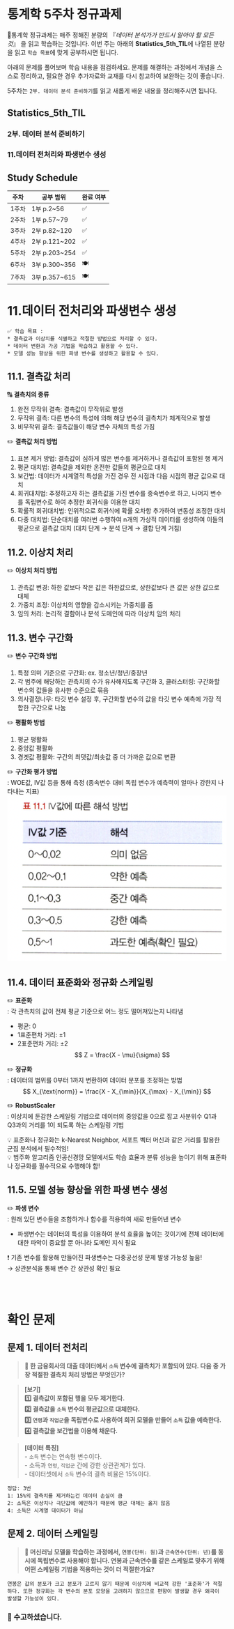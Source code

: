 # 통계학 5주차 정규과제

📌통계학 정규과제는 매주 정해진 분량의 『*데이터 분석가가 반드시 알아야 할 모든 것*』 을 읽고 학습하는 것입니다. 이번 주는 아래의 **Statistics_5th_TIL**에 나열된 분량을 읽고 `학습 목표`에 맞게 공부하시면 됩니다.

아래의 문제를 풀어보며 학습 내용을 점검하세요. 문제를 해결하는 과정에서 개념을 스스로 정리하고, 필요한 경우 추가자료와 교재를 다시 참고하여 보완하는 것이 좋습니다.

5주차는 `2부. 데이터 분석 준비하기`를 읽고 새롭게 배운 내용을 정리해주시면 됩니다.


## Statistics_5th_TIL

### 2부. 데이터 분석 준비하기
### 11.데이터 전처리와 파생변수 생성



## Study Schedule

|주차 | 공부 범위     | 완료 여부 |
|----|----------------|----------|
|1주차| 1부 p.2~56     | ✅      |
|2주차| 1부 p.57~79    | ✅      | 
|3주차| 2부 p.82~120   | ✅      | 
|4주차| 2부 p.121~202  | ✅      | 
|5주차| 2부 p.203~254  | ✅      | 
|6주차| 3부 p.300~356  | 🍽️      | 
|7주차| 3부 p.357~615  | 🍽️      | 

<!-- 여기까진 그대로 둬 주세요-->

# 11.데이터 전처리와 파생변수 생성

```
✅ 학습 목표 :
* 결측값과 이상치를 식별하고 적절한 방법으로 처리할 수 있다.
* 데이터 변환과 가공 기법을 학습하고 활용할 수 있다.
* 모델 성능 향상을 위한 파생 변수를 생성하고 활용할 수 있다.
```


## 11.1. 결측값 처리
<!-- 새롭게 배운 내용을 자유롭게 정리해주세요. -->

🔠 __결측치의 종류__
1. 완전 무작위 결측: 결측값이 무작위로 발생
2. 무작위 결측: 다른 변수의 특성에 의해 해당 변수의 결측치가 체계적으로 발생
3. 비무작위 결측: 결측값들이 해당 변수 자체의 특성 가짐

✏️ __결측값 처리 방법__
1. 표본 제거 방법: 결측값이 심하게 많은 변수를 제거하거나 결측값이 포함된 행 제거
2. 평균 대치법: 결측값을 제외한 온전한 값들의 평균으로 대치
3. 보간법: 데이터가 시계열적 특성을 가진 경우 전 시점과 다음 시점의 평균 값으로 대치
4. 회귀대치법: 추정하고자 하는 결측값을 가진 변수를 종속변수로 하고, 나머지 변수를 독립변수로 하여 추정한 회귀식을 이용한 대치
5. 확률적 회귀대치법: 인위적으로 회귀식에 확률 오차항 추가하여 변동성 조정한 대치
6. 다중 대치법: 단순대치를 여러번 수행하여 n개의 가상적 데이터를 생성하여 이들의 평균으로 결측값 대치 (대치 단계 → 분석 단계 → 결합 단계 거침)


## 11.2. 이상치 처리
<!-- 새롭게 배운 내용을 자유롭게 정리해주세요. -->

✏️ __이상치 처리 방법__
1. 관측값 변경: 하한 값보다 작은 값은 하한값으로, 상한값보다 큰 값은 상한 값으로 대체
2. 가중치 조정: 이상치의 영향을 감소시키는 가중치를 줌
3. 임의 처리: 논리적 결함이나 분석 도메인에 따라 이상치 임의 처리
## 11.3. 변수 구간화
<!-- 새롭게 배운 내용을 자유롭게 정리해주세요. -->
✏️ __변수 구간화 방법__
1. 특정 의미 기준으로 구간화: ex. 청소년/청년/중장년
2. 각 범주에 해당하는 관측치의 수가 유사해지도록  구간화
3, 클러스터링: 구간화할 변수의 값들을 유사한 수준으로 묶음
4. 의사결정나무: 타깃 변수 설정 후, 구간화할 변수의 값을 타깃 변수 예측에 가장 적합한 구간으로 나눔

✏️ __평활화 방법__
1. 평균 평활화
2. 중앙값 평활화
3. 경곗값 평활화: 구간의 최댓값/최솟값 중 더 가까운 값으로 변환


✏️ __구간화 평가 방법__   
: WOE값, IV값 등을 통해 측정 (종속변수 대비 독립 변수가 예측력이 얼마나 강한지 나타내는 지표)
![1](../STATISTICS/imgstat/image%20copy%2056.png)



## 11.4. 데이터 표준화와 정규화 스케일링
<!-- 새롭게 배운 내용을 자유롭게 정리해주세요. -->

✏️ __표준화__   
: 각 관측치의 값이 전체 평균 기준으로 어느 정도 떨어져있는지 나타냄
- 평균: 0
- 1표준편차 거리: ±1
- 2표준편차 거리: ±2
$$
Z = \frac{X - \mu}{\sigma}
$$

✏️ __정규화__   
: 데이터의 범위를 0부터 1까지 변환하여 데이터 분포를 조정하는 방법
$$
X_{\text{norm}} = \frac{X - X_{\min}}{X_{\max} - X_{\min}}
$$

✏️ __RobustScaler__   
: 이상치에 둔감한 스케일링 기법으로 데이터의 중앙값을 0으로 잡고 사분위수 Q1과 Q3과의 거리를 1이 되도록 하는 스케일링 기법

💡 표준화나 정규화는 k-Nearest Neighbor, 서포트 벡터 머신과 같은 거리를 활용한 군집 분석에서 필수적임!  
💡 범주화 알고리즘 인공신경망 모델에서도 학습 효율과 분류 성능을 높이기 위해 표준화나 정규화를 필수적으로 수행해야 함!



## 11.5. 모델 성능 향상을 위한 파생 변수 생성
<!-- 새롭게 배운 내용을 자유롭게 정리해주세요. -->
✏️ __파생 변수__   
: 원래 있던 변수들을 조합하거나 함수를 적용하여 새로 만들어낸 변수
- 파생변수는 데이터의 특성을 이용하여 분석 효율을 높이는 것이기에 전체 데이터에 대한 파악이 중요할 뿐 아니라 도메인 지식 필요

❗️ 기존 변수를 활용해 만들어진 파생변수는 다중공선성 문제 발생 가능성 높음!   
→ 상관분석을 통해 변수 간 상관성 확인 필요


<br>
<br>

# 확인 문제

## 문제 1. 데이터 전처리

> **🧚 한 금융회사의 대출 데이터에서 `소득` 변수에 결측치가 포함되어 있다. 다음 중 가장 적절한 결측치 처리 방법은 무엇인가?**

> **[보기]   
1️⃣ 결측값이 포함된 행을 모두 제거한다.  
2️⃣ 결측값을 `소득` 변수의 평균값으로 대체한다.  
3️⃣ `연령`과 `직업군`을 독립변수로 사용하여 회귀 모델을 만들어 `소득` 값을 예측한다.  
4️⃣ 결측값을 보간법을 이용해 채운다.**

> **[데이터 특징]**     
    - `소득` 변수는 연속형 변수이다.  
    - 소득과 `연령`, `직업군` 간에 강한 상관관계가 있다.  
    - 데이터셋에서 `소득` 변수의 결측 비율은 15%이다.

```
정답: 3번   
1: 15%의 결측치를 제거하는건 데이터 손실이 큼
2: 소득은 이상치나 극단값에 예민하기 때문에 평균 대체는 옳지 않음
4: 소득은 시계열 데이터가 아님
```

## 문제 2. 데이터 스케일링

> **🧚 머신러닝 모델을 학습하는 과정에서, `연봉(단위: 원)`과 `근속연수(단위: 년)`를 동시에 독립변수로 사용해야 합니다. 연봉과 근속연수를 같은 스케일로 맞추기 위해 어떤 스케일링 기법을 적용하는 것이 더 적절한가요?**

<!--표준화와 정규화의 차이점에 대해 고민해보세요.-->

```
연봉은 값의 분포가 크고 분포가 고르지 않기 때문에 이상치에 비교적 강한 '표준화'가 적절하다. 또한 정규화는 각 변수의 분포 모양을 고려하지 않으므로 편향이 발생할 경우 왜곡이 발생할 가능성이 있다.
```

### 🎉 수고하셨습니다.